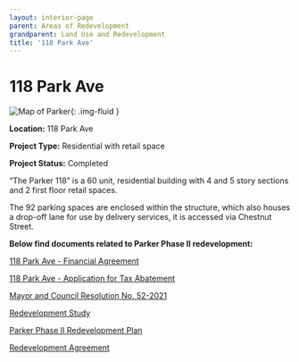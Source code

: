 ```yaml
---
layout: interior-page
parent: Areas of Redevelopment
grandparent: Land Use and Redevelopment
title: '118 Park Ave'
---
```


# 118 Park Ave

![Map of Parker](parker2map.jpg){: .img-fluid }

**Location:** 118 Park Ave

**Project Type:** Residential with retail space

**Project Status:** Completed

“The Parker 118”  is a 60 unit, residential building with 4 and 5 story sections and 2 first floor retail spaces.

The 92 parking spaces are enclosed within the structure, which also houses a drop-off lane for use by delivery services, it is accessed via Chestnut Street.


**Below find documents related to Parker Phase II redevelopment:**

[118 Park Ave - Financial Agreement](https://storage.googleapis.com/static.rutherford-nj.com/community-development/parker-ii/118%20Park%20Ave%20-%20Financial%20Agreement.pdf)

[118 Park Ave - Application for Tax Abatement](https://storage.googleapis.com/static.rutherford-nj.com/community-development/parker-ii/118%20Park%20Ave%20-%20Application%20for%20Tax%20Abatement.pdf)

[Mayor and Council Resolution No. 52-2021](https://storage.googleapis.com/static.rutherford-nj.com/community-development/parker-ii/Parker%20II%20M%26C%20RES%2052.pdf)

[Redevelopment Study](https://storage.googleapis.com/static.rutherford-nj.com/community-development/parker-ii/Area%20in%20Need%20of%20Redevelopment%20-%20Vango%202%20-%20March%2030%2C%202021%20(00254629xD43F8)%20(1).PDF)

[Parker Phase II Redevelopment Plan](https://storage.googleapis.com/static.rutherford-nj.com/community-development/parker-ii/Parker%20Phase%20II%20Redevelopment%20Plan.PDF)

[Redevelopment Agreement](https://storage.googleapis.com/static.rutherford-nj.com/community-development/parker-ii/11.3.2021%20Redevelopment%20Agreement.pdf)
